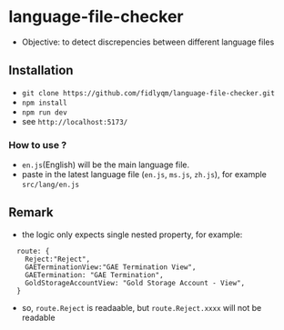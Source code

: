 # language-file-checker
- Objective: to detect discrepencies between different language files

## Installation
- `git clone https://github.com/fidlyqm/language-file-checker.git`
- `npm install`
- `npm run dev`
- see `http://localhost:5173/`

### How to use ?
- `en.js`(English) will be the main language file.
- paste in the latest language file (`en.js`, `ms.js`, `zh.js`), for example `src/lang/en.js`

## Remark
- the logic only expects single nested property, for example:
```
  route: {
    Reject:"Reject",
    GAETerminationView:"GAE Termination View",
    GAETermination: "GAE Termination",
    GoldStorageAccountView: "Gold Storage Account - View",
  }
```
- so, `route.Reject` is readaable, but `route.Reject.xxxx` will not be readable